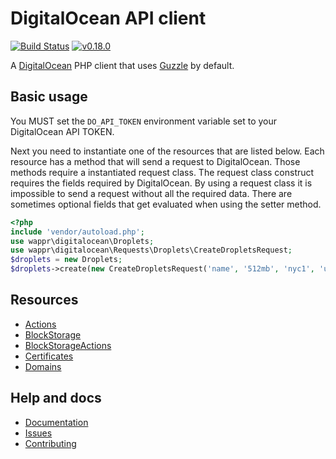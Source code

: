 # DigitalOcean API client

[![Build Status](https://travis-ci.org/wappr/digitalocean.svg?branch=master)](https://travis-ci.org/wappr/digitalocean)
[![v0.18.0](https://img.shields.io/badge/version-v0.18.0-orange.svg)](https://packagist.org/packages/wappr/digitalocean)

A [DigitalOcean](https://m.do.co/c/97ced4f9088d) PHP client that uses [Guzzle](https://github.com/guzzle/guzzle) by default.

## Basic usage

You MUST set the `DO_API_TOKEN` environment variable set to your DigitalOcean API TOKEN.

Next you need to instantiate one of the resources that are listed below. Each resource has a method that 
will send a request to DigitalOcean. Those methods require a instantiated request class. The request class construct 
requires the fields required by DigitalOcean. By using a request class it is impossible to send a request without 
all the required data. There are sometimes optional fields that get evaluated when using the setter method.

```php
<?php
include 'vendor/autoload.php';
use wappr\digitalocean\Droplets;
use wappr\digitalocean\Requests\Droplets\CreateDropletsRequest;
$droplets = new Droplets;
$droplets->create(new CreateDropletsRequest('name', '512mb', 'nyc1', 'ubuntu-14-04-x64'));
```

## Resources

* [Actions](https://digitalocean.wappr.co/en/latest/actions/)
* [BlockStorage](https://digitalocean.wappr.co/en/latest/block-storage/)
* [BlockStorageActions](https://digitalocean.wappr.co/en/latest/block-storage-actions/)
* [Certificates](https://digitalocean.wappr.co/en/latest/certificates/)
* [Domains](https://digitalocean.wappr.co/en/latest/domains/)

## Help and docs

* [Documentation](https://digitalocean.wappr.co/en/latest/)
* [Issues](https://github.com/wappr/digitalocean/issues)
* [Contributing](https://github.com/wappr/digitalocean/blob/master/CONTRIBUTING.md)
